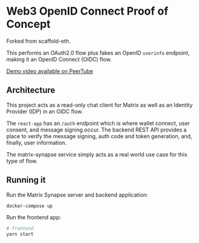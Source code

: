 # Web3 OpenID Connect Proof of Concept

Forked from scaffold-eth.

This performs an OAuth2.0 flow plus fakes an OpenID `userinfo` endpoint, making it an OpenID Connect (OIDC) flow.

[Demo video available on PeerTube](https://peertube.co.uk/videos/watch/96f4b9be-e09f-45e9-9e4e-c50ca07a67ec)

## Architecture

This project acts as a read-only chat client for Matrix as well as an Identity Provider (IDP) in an OIDC flow.

The `react-app` has an `/auth` endpoint which is where wallet connect, user consent, and message signing occur. The backend REST API provides a place to verify the message signing, auth code and token generation, and, finally, user information.

The matrix-synapse service simply acts as a real world use case for this type of flow.

## Running it

Run the Matrix Synapse server and backend application:

```sh
docker-compose up
```

Run the frontend app:

```sh
# frontend
yarn start
```
